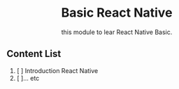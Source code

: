 <div align="center">
<h1>Basic React Native</h1>

<p>this module to lear React Native Basic.</p>
</div>

## Content List

1. [ ] Introduction React Native
2. [ ]... etc